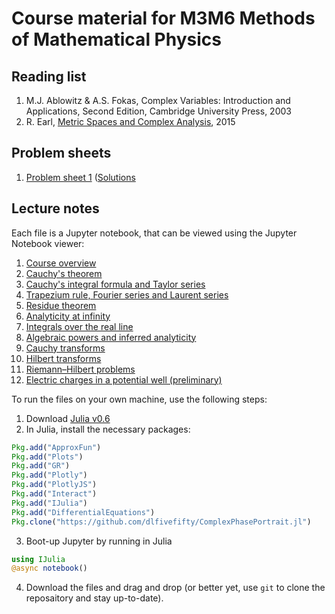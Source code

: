 # Course material for M3M6 Methods of Mathematical Physics

## Reading list

1. M.J. Ablowitz & A.S. Fokas, Complex Variables: Introduction and Applications, Second Edition, Cambridge University Press, 2003
2. R. Earl, [Metric Spaces and Complex Analysis](https://courses.maths.ox.ac.uk/node/view_material/5392), 2015

## Problem sheets

1. [Problem sheet 1](https://github.com/dlfivefifty/M3M6LectureNotes/raw/master/Problem%20Sheet%201.pdf) ([Solutions](https://github.com/dlfivefifty/M3M6LectureNotes/raw/master/http://nbviewer.jupyter.org/github/dlfivefifty/M3M6LectureNotes/blob/master/Solution%20Sheet%201.ipynb)


## Lecture notes

Each file is a Jupyter notebook, that can be viewed using the Jupyter Notebook viewer:

1. [Course overview](http://nbviewer.jupyter.org/github/dlfivefifty/M3M6LectureNotes/blob/master/Lecture%201.ipynb)
2. [Cauchy's theorem](http://nbviewer.jupyter.org/github/dlfivefifty/M3M6LectureNotes/blob/master/Lecture%202.ipynb)
3. [Cauchy's integral formula and Taylor series](http://nbviewer.jupyter.org/github/dlfivefifty/M3M6LectureNotes/blob/master/Lecture%203.ipynb)
4. [Trapezium rule, Fourier series and Laurent series](http://nbviewer.jupyter.org/github/dlfivefifty/M3M6LectureNotes/blob/master/Lecture%204.ipynb)
5. [Residue theorem](http://nbviewer.jupyter.org/github/dlfivefifty/M3M6LectureNotes/blob/master/Lecture%205.ipynb)
6. [Analyticity at infinity](http://nbviewer.jupyter.org/github/dlfivefifty/M3M6LectureNotes/blob/master/Lecture%206.ipynb)
7. [Integrals over the real line](http://nbviewer.jupyter.org/github/dlfivefifty/M3M6LectureNotes/blob/master/Lecture%207.ipynb)
8. [Algebraic powers and inferred analyticity](http://nbviewer.jupyter.org/github/dlfivefifty/M3M6LectureNotes/blob/master/Lecture%208.ipynb)
9. [Cauchy transforms](http://nbviewer.jupyter.org/github/dlfivefifty/M3M6LectureNotes/blob/master/Lecture%209.ipynb)
10. [Hilbert transforms](http://nbviewer.jupyter.org/github/dlfivefifty/M3M6LectureNotes/blob/master/Lecture%2010.ipynb)
11. [Riemann–Hilbert problems](http://nbviewer.jupyter.org/github/dlfivefifty/M3M6LectureNotes/blob/master/Lecture%2011.ipynb)
11. [Electric charges in a potential well (preliminary)](http://nbviewer.jupyter.org/github/dlfivefifty/M3M6LectureNotes/blob/master/Lecture%2012.ipynb)

To run the files on your own machine, use the following steps:

1. Download [Julia v0.6](https://julialang.org/downloads/)
2. In Julia, install the necessary packages:
```julia
Pkg.add("ApproxFun")
Pkg.add("Plots")
Pkg.add("GR")
Pkg.add("Plotly")
Pkg.add("PlotlyJS")
Pkg.add("Interact")
Pkg.add("IJulia")
Pkg.add("DifferentialEquations")
Pkg.clone("https://github.com/dlfivefifty/ComplexPhasePortrait.jl")
```
3. Boot-up Jupyter by running in Julia
```julia
using IJulia
@async notebook()
```
4. Download the files and drag and drop (or better yet, use `git` to clone the reposaitory and stay up-to-date).
